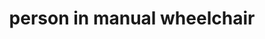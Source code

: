 ---
layout: people&body
title: person in manual wheelchair
emoji: person_in_manual_wheelchair
permalink: 🧑‍🦽.html
---